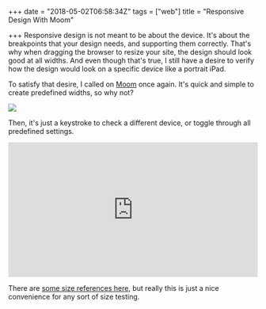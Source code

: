 +++
date = "2018-05-02T06:58:34Z"
tags = ["web"]
title = "Responsive Design With Moom"

+++
Responsive design is not meant to be about the device. It's about the breakpoints that your design needs, and supporting them correctly. That's why when dragging the browser to resize your site, the design should look good at all widths. And even though that's true, I still have a desire to verify how the design would look on a specific device like a portrait iPad.

<!--more-->

To satisfy that desire, I called on [Moom](https://manytricks.com/moom/) once again. It's quick and simple to create predefined widths, so why not?

![](/uploads/2018/05/01/responsive.png)

Then, it's just a keystroke to check a different device, or toggle through all predefined settings.

<div style='position:relative;padding-bottom:54%'><iframe src='https://gfycat.com/ifr/AmazingBelatedEmperorshrimp' frameborder='0' scrolling='no' width='100%' height='100%' style='position:absolute;top:0;left:0' allowfullscreen></iframe></div>

There are [some size references here](https://stackoverflow.com/questions/21574881/responsive-design-with-media-query-screen-size), but really this is just a nice convenience for any sort of size testing.